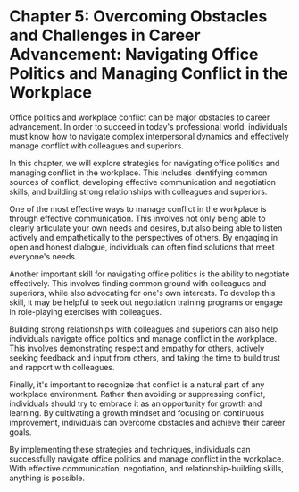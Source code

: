 Chapter 5: Overcoming Obstacles and Challenges in Career Advancement: Navigating Office Politics and Managing Conflict in the Workplace
=======================================================================================================================================

Office politics and workplace conflict can be major obstacles to career advancement. In order to succeed in today's professional world, individuals must know how to navigate complex interpersonal dynamics and effectively manage conflict with colleagues and superiors.

In this chapter, we will explore strategies for navigating office politics and managing conflict in the workplace. This includes identifying common sources of conflict, developing effective communication and negotiation skills, and building strong relationships with colleagues and superiors.

One of the most effective ways to manage conflict in the workplace is through effective communication. This involves not only being able to clearly articulate your own needs and desires, but also being able to listen actively and empathetically to the perspectives of others. By engaging in open and honest dialogue, individuals can often find solutions that meet everyone's needs.

Another important skill for navigating office politics is the ability to negotiate effectively. This involves finding common ground with colleagues and superiors, while also advocating for one's own interests. To develop this skill, it may be helpful to seek out negotiation training programs or engage in role-playing exercises with colleagues.

Building strong relationships with colleagues and superiors can also help individuals navigate office politics and manage conflict in the workplace. This involves demonstrating respect and empathy for others, actively seeking feedback and input from others, and taking the time to build trust and rapport with colleagues.

Finally, it's important to recognize that conflict is a natural part of any workplace environment. Rather than avoiding or suppressing conflict, individuals should try to embrace it as an opportunity for growth and learning. By cultivating a growth mindset and focusing on continuous improvement, individuals can overcome obstacles and achieve their career goals.

By implementing these strategies and techniques, individuals can successfully navigate office politics and manage conflict in the workplace. With effective communication, negotiation, and relationship-building skills, anything is possible.
